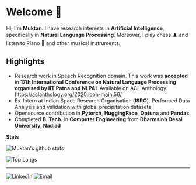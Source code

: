 # Welcome 👋

Hi, I'm <b>Muktan</b>. I have research interests in <b>Artificial Intelligence</b>, specifically in **Natural Language Processing**. Moreover, I play chess ♟️ and listen to Piano 🎹 and other musical instruments.

## Highlights

- Research work in Speech Recognition domain. This work was **accepted** in **17th International Conference on Natural Language Processing organised by IIT Patna and NLPAI**. Available on ACL Anthology: https://aclanthology.org/2020.icon-main.56/
- Ex-Intern at Indian Space Research Organisation (**ISRO**). Performed Data Analysis and validation with global precipitation datasets
- Opensource contribution in **Pytorch**, **HuggingFace**, **Optuna** and **Pandas**
- Completed **B. Tech.** in **Computer Engineering** from **Dharmsinh Desai University, Nadiad**

**Stats**

![Muktan's github stats](https://github-readme-stats.vercel.app/api?username=Muktan&show_icons=true&theme=dark)

![Top Langs](https://github-readme-stats.vercel.app/api/top-langs/?username=Muktan&layout=compact&theme=dark)



---

<a href="https://www.linkedin.com/in/muktan-patel/" target="_blank"><img src="https://img.shields.io/badge/LinkedIn-0077B5?style=for-the-badge&logo=linkedin&logoColor=white" alt="LinkedIn"></a>
<a href="mailto:muktan123@gmail.com" target="_blank"><img src="https://img.shields.io/badge/Gmail-D14836?style=for-the-badge&logo=gmail&logoColor=white" alt="Email"></a>
